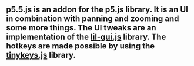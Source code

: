 ## p5.5.js is an addon for the p5.js library. It is an UI in combination with panning and zooming and some more things. The UI tweaks are an implementation of the [lil-gui.js](https://lil-gui.georgealways.com/) library. The hotkeys are made possible by using the [tinykeys.js](https://jamiebuilds.github.io/tinykeys/) library.